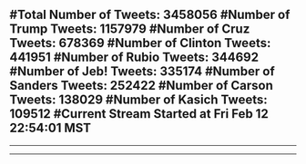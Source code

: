 #Total Number of Tweets: 3458056 
#Number of Trump Tweets: 1157979
#Number of Cruz Tweets: 678369
#Number of Clinton Tweets: 441951
#Number of Rubio Tweets: 344692
#Number of Jeb! Tweets: 335174
#Number of Sanders Tweets: 252422
#Number of Carson Tweets: 138029
#Number of Kasich Tweets: 109512
#Current Stream Started at Fri Feb 12 22:54:01 MST
---
---
---

